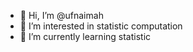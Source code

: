 - 👋 Hi, I’m @ufnaimah
- 👀 I’m interested in statistic computation
- 🌱 I’m currently learning statistic
